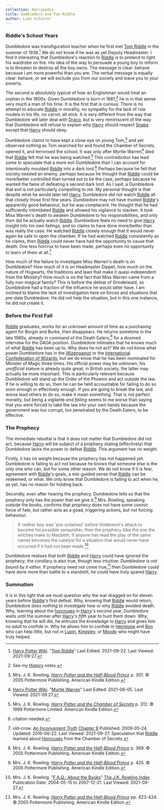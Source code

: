 ```yaml
---
collection: Harrypedia
title: Dumbledore and Tom Riddle
author: Luke Schierer
---
```


### Riddle's School Years

Dumbledore was transfiguration teacher when he first met [Tom Riddle][TMR1]
in the summer of 1938.[^20210927-5] We do not know if he was as yet Deputy
Headmaster.  I find it interesting that Dumbledore's reaction to [Riddle][TMR1] is
to pretend to light his wardrobe on fire.  His idea of the way to persuade a
young boy to reform is to threaten to destroy all the boy owns.  The message is
clear: behave because I am more powerful than you are.  The verbal message is
equally clear: behave, or we will exclude you from our society and leave you to
your poverty.

The second is *absolutely typical* of how an Englishman would treat an orphan in
the 1800s.  Given Dumbledore is born in 1881,[^20210927-6] he is in that sense
very much a man of his time.  It is the first that is curious.  There is no
attempt to educate [Riddle][TMR1] in morality, no sympathy for the lack of role
models in his life, no carrot, all stick.  It is very different from the way
that Dumbledore will later deal with [Draco], but is very reminiscent of the
way that Dumbledore will refuse to explain why [Harry] should respect
[Snape] except that [Harry] should obey.

Dumbledore claims to have kept a close eye on young Tom,[^20210927-7] and yet
observed nothing as Tom searched for and found the Chamber of Secrets, opened
it, and terrorised the school.  It was only after Myrtle Warren[^20210927-8]
died that [Riddle][TMR1] felt that he was being watched.[^20210927-9]  This
contradiction has lead some to speculate that a more evil Dumbledore than I can
account for intentionally moulded [Riddle][TMR1] into a dark lord.[^20210927-10]
Perhaps because he felt that society needed an enemy, perhaps because he thought
that [Riddle][TMR1] could be more/better controlled than turned out to be the case,
perhaps because he wanted the fame of defeating a second dark lord.  As I said,
a Dumbledore that evil is not particularly compelling to me.  My personal
thought is that despite what he would later tell [Harry], Dumbledore *did not*
watch [Riddle][TMR1] all that closely those first few years.  Dumbledore may not
have *trusted* [Riddle][TMR1]'s apparently good behaviour, but he was complacent.
He thought that he had sufficiently intimidated [Riddle][TMR1] and allowed his
vigilance to slacken.  It took Miss Warren's death to awaken Dumbledore to his
responsibilities, and only *then* did he actually watch [Riddle][TMR1].  Dumbledore
feels no need to give [Harry] insight into his own failings, and so claims to
have done more/better than was really the case.  He watched [Riddle][TMR1] closely
enough that it would never again be safe to open the chamber.  If he had watched
[Riddle][TMR1] consistently as he claims, then [Riddle][TMR1] could never have had the
opportunity to cause that death.  One less horcrux to have been made, perhaps
even no opportunity to learn of them at all.[^20210927-11]

How much of the failure to investigate Miss Warren's death is on Dumbledore?
How much of it is on Headmaster Dippet, how much on the nature of Hogwarts, the
traditions and laws that make it quasi-independent from the Ministry?  How much
is on the fact that Miss Warren came from a fully non-magical family?  This is
before the defeat of Grindelwald, so Dumbledore had a fraction of the influence
he would latter have.  I am inclined to blame the lack of investigation here on
forces and situations that pre-date Dumbledore.  He did not help the situation,
but in this one instance, he did not create it.

### Before the First Fall

[Riddle][TMR1] graduates, works for an unknown amount of time as a purchasing agent
for Borgin and Burke, then disappears.  He returns sometime in the late 1960s,
already in command of the Death Eaters,[^20210927-12] for a doomed interview for
the DADA position.  Dumbledore intimates that he knows much of what [Riddle][TMR1]
has been up to.  Why does he not act?  We do not know what power Dumbledore has
in the [Wizengamot][Culture] or the [International Confederation of
Wizards][ICW], but we do know that he has been nominated for Minister of Magic
three times.  His official power may be unknown, his *unofficial* stature is
already quite great; in British society, the latter may actually be more
important.  This is particularly relevant because Dumbledore will stand up the
Order of the Phoenix and act outside the law.  If he is willing to do so, then
he can be held accountable for failing to do so soon enough or effectively
enough.  If you are going to break the law, and worse lead others to do so, make
it mean something.  That is not perfect morality, but being a vigilante *and
failing* seems to me worse than saying that you were forced to take the law into
your own hands because the government was too corrupt, too penetrated by the
Death Eaters, to be effective.

### The Prophecy

The immediate rebuttal is that it does not matter that Dumbledore did not act,
because [Harry] will be subject of a prophecy stating (effectively) that
Dumbledore lacks the power to defeat [Riddle][TMR1].  This argument has no weight.

Firstly, it has no weight because the prophecy has not happened yet.  Dumbledore
is failing to act not because he knows that someone else is the only one who
can, but for some other reason.  We do not know if it is fear, agreement with
[Riddle][TMR1]'s goals, a mis-guided sense that [Riddle][TMR1] can be redeemed, or what.
We only know that Dumbledore is failing to act when he, as yet, has no reason
for holding back.

Secondly, even after hearing the prophecy, Dumbledore tells us that the prophecy
only has the power that we give it.[^20210927-13]  Mrs. Rowling, speaking
outside the books, confirms that prophecy does not have some cosmic force of
fate, but rather acts as a goad, triggering actions, but not forcing behaviour.

> If neither boy was 'pre-ordained' before Voldemort's attack to become his
> possible vanquisher, then the prophecy (like the one the witches make to
> Macbeth, if anyone has read the play of the same name) becomes the catalyst
> for a situation that would never have occurred if it had not been
> made.[^20210927-14]

Dumbledore realises that both [Riddle][TMR1] and [Harry] could have ignored the
prophecy; the corollary is also true, though less intuitive: *Dumbledore is not
bound by it either.*  If prophecy need not come true,[^20210927-15] then
Dumbledore could have done more than battle to a standstill, he could have truly
spared [Harry].

### Summation

It is in *this* light that we must question why the war
dragged on for eleven years before [Riddle][TMR1]'s first defeat.  Why, knowing that
[Riddle][TMR1] would return, Dumbledore does *nothing* to investigate how or why
[Riddle][TMR1] avoided death.  Why, learning about the [horcruxes] in [Harry]'s
second year, Dumbledore waits until the summer after [Harry]'s *fifth* year to
hunt them down.  Why, knowing that he will die, he entrusts the knowledge to
[Harry] and gives him no adult to confide in.  Why he allows him to confide in
[Hermione] and [Ron] who can help little, but not in [Lupin], [Kingsley], or
[Moody] who might have truly helped.

[^20210927-14]: Mrs. J. K. Rowling.
    "[F.A.Q.: About the Books](https://www.rowlingindex.org/work/faq1web/)"
    [The J.K. Rowling Index](https://www.rowlingindex.org/)
    Publication Date: 2004-05-15 to 2007-12-21. Last Viewed: 2021-09-27.

[^20210927-15]: Mrs. J. K. Rowling.
    _[Harry Potter and the Half-Blood Prince]_
    pp. 423-424. © 2005 Pottermore Publishing. American Kindle Edition.

[Harry Potter and the Half-Blood Prince]: https://www.goodreads.com/book/show/1.Harry_Potter_and_the_Half_Blood_Prince

[^20210927-13]: Mrs. J. K. Rowling.
    _[Harry Potter and the Half-Blood Prince]_
    p. 425. © 2005 Pottermore Publishing. American Kindle Edition.

[^20210927-12]: Mrs. J. K. Rowling.
    _[Harry Potter and the Half-Blood Prince]_
    p. 369. © 2005 Pottermore Publishing. American Kindle Edition.

[^20210927-11]: old-crow.
    _[An Inconvenient Truth](https://www.fanfiction.net/s/5084287)_
    [Chapter 9](https://www.fanfiction.net/s/5084287/9/An-Inconvenient-Truth)
    Published: 2009-05-24. Updated: 2016-06-22. Last Viewed: 2021-09-27.
    Speculation that [Riddle][TMR1] learned about [Horcruxes] from the Chamber of
    Secrets.

[^20210927-10]: citation needed.

[^20210927-9]: Mrs. J. K. Rowling.
    _[Harry Potter and the Chamber of Secrets]_
    p. 312. © 1999 Pottermore Limited. American Kindle Edition.

[Harry Potter and the Chamber of Secrets]: https://www.goodreads.com/book/show/15881.Harry_Potter_and_the_Chamber_of_Secrets

[^20210927-8]: [Harry Potter Wiki](https://harrypotter.fandom.com).
    "[Myrtle Warren](https://harrypotter.fandom.com/wiki/Myrtle_Warren)"
    Last Edited: 2021-08-05. Last Viewed: 2021-09.27.

[^20210927-7]: Mrs. J. K. Rowling.
    _[Harry Potter and the Half-Blood Prince]_
    p. 301. © 2005 Pottermore Publishing. American Kindle Edition.

[^20210927-5]: [Harry Potter Wiki](https://harrypotter.fandom.com).
    "[Tom Riddle](https://harrypotter.fandom.com/wiki/Tom_Riddle)"
    Last Edited: 2021-09-22. Last Viewed: 2021-09-27.

[^20210927-6]: See my [History] notes.

[Culture]: <../../../../culture>

[ICW]: <../../../../culture>

[History]: <../../../../history>

[horcruxes]: <../../../../magic/dark/horcruxes/>

[Horcruxes]: <../../../../magic/dark/horcruxes/>

[Lupin]: <../../../lupin/remus_john>

[Kingsley]: <../../../shacklebolt/kingsley/>

[Moody]: <../../../people/moody/>

[TMR1]: <../../../riddle/tom_marvolo>

[Harry]: <../../../potter/harry_james>

[Hermione]: <../../../granger/hermione_jean>

[Ron]: <../../../weasley/ronald_bilius>

[Bill]: <../../../weasley/william_arthur>

[Draco]: <../../../malfoy/draco_lucius/>

[Snape]: <../../../snape/severus/>
